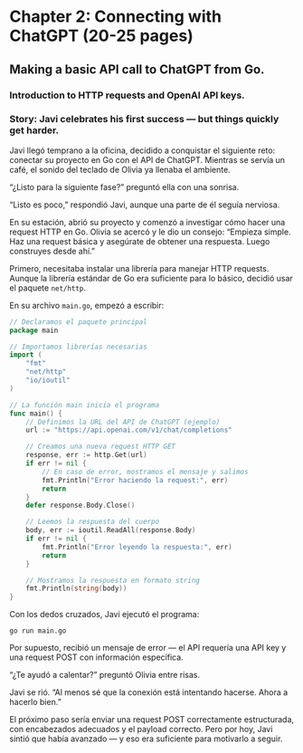 # Chapter 2: Connecting with ChatGPT (20-25 pages)
## Making a basic API call to ChatGPT from Go.
### Introduction to HTTP requests and OpenAI API keys.
### Story: Javi celebrates his first success — but things quickly get harder.

Javi llegó temprano a la oficina, decidido a conquistar el siguiente reto: conectar su proyecto en Go con el API de ChatGPT. Mientras se servía un café, el sonido del teclado de Olivia ya llenaba el ambiente.

“¿Listo para la siguiente fase?” preguntó ella con una sonrisa.

“Listo es poco,” respondió Javi, aunque una parte de él seguía nerviosa.

En su estación, abrió su proyecto y comenzó a investigar cómo hacer una request HTTP en Go. Olivia se acercó y le dio un consejo: “Empieza simple. Haz una request básica y asegúrate de obtener una respuesta. Luego construyes desde ahí.”

Primero, necesitaba instalar una librería para manejar HTTP requests. Aunque la librería estándar de Go era suficiente para lo básico, decidió usar el paquete `net/http`.

En su archivo `main.go`, empezó a escribir:

```go
// Declaramos el paquete principal
package main

// Importamos librerías necesarias
import (
    "fmt"
    "net/http"
    "io/ioutil"
)

// La función main inicia el programa
func main() {
    // Definimos la URL del API de ChatGPT (ejemplo)
    url := "https://api.openai.com/v1/chat/completions"

    // Creamos una nueva request HTTP GET
    response, err := http.Get(url)
    if err != nil {
        // En caso de error, mostramos el mensaje y salimos
        fmt.Println("Error haciendo la request:", err)
        return
    }
    defer response.Body.Close()

    // Leemos la respuesta del cuerpo
    body, err := ioutil.ReadAll(response.Body)
    if err != nil {
        fmt.Println("Error leyendo la respuesta:", err)
        return
    }

    // Mostramos la respuesta en formato string
    fmt.Println(string(body))
}
```

Con los dedos cruzados, Javi ejecutó el programa:
```
go run main.go
```

Por supuesto, recibió un mensaje de error — el API requería una API key y una request POST con información específica.

“¿Te ayudó a calentar?” preguntó Olivia entre risas.

Javi se rió. “Al menos sé que la conexión está intentando hacerse. Ahora a hacerlo bien.”

El próximo paso sería enviar una request POST correctamente estructurada, con encabezados adecuados y el payload correcto. Pero por hoy, Javi sintió que había avanzado — y eso era suficiente para motivarlo a seguir.

